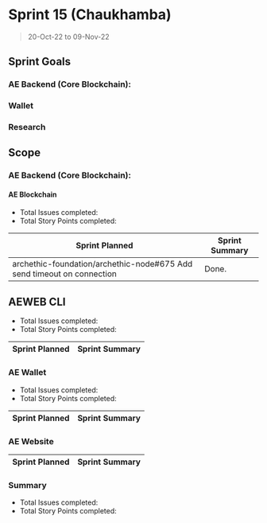# Sprint 15 (Chaukhamba)

> 20-Oct-22 to 09-Nov-22

## Sprint Goals

### AE Backend (Core Blockchain):

### Wallet

### Research



## Scope

### AE Backend (Core Blockchain):

#### AE Blockchain

- Total Issues completed: 
- Total Story Points completed: 

| Sprint Planned                                                                                                  | Sprint Summary |
| ------------------------------------------------------------------------------------------------------          | -------------- |
archethic-foundation/archethic-node#675 Add send timeout on connection                                            | Done.          |

## AEWEB CLI

- Total Issues completed: 
- Total Story Points completed: 

| Sprint Planned                                                                                                  | Sprint Summary |
| ------------------------------------------------------------------------------------------------------          | -------------- |



### AE Wallet

- Total Issues completed: 
- Total Story Points completed: 

| Sprint Planned                                                                                                                  | Sprint Summary |
| -----------------------------------------------------------------------------------------------------------                     | -------------- |



### AE Website 
| Sprint Planned                                                                                           | Sprint Summary |
| -------------------------------------------------------------------------------------------------------- | -------------- |

### Summary

- Total Issues completed: 
- Total Story Points completed: 
